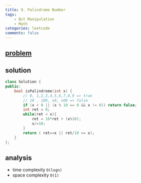 ```yaml
---
title: 9. Palindrome Number
tags:  
    - Bit Manipulation
    - Math
categories: leetcode
comments: false
---
```



## [problem](https://leetcode.com/problems/palindrome-number/)
## solution

```c++
class Solution {
public:
    bool isPalindrome(int x) {
        // 0, 1,2,3,4,5,6,7,8,9 => true
        // 10 , 100, x0, x00 => false
        if (x < 0 || (x % 10 == 0 && x != 0)) return false;
        int ret = 0;
        while(ret < x){
            ret = 10*ret + (x%10);
            x/=10;
        }
        return ( ret==x || ret/10 == x);
    }
};
```
## analysis
- time complexity `O(logn)`
- space complexity `O(1)`